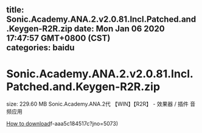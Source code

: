 
title: Sonic.Academy.ANA.2.v2.0.81.Incl.Patched.and.Keygen-R2R.zip
date: Mon Jan 06 2020 17:47:57 GMT+0800 (CST)    
categories: baidu
---

# Sonic.Academy.ANA.2.v2.0.81.Incl.Patched.and.Keygen-R2R.zip
size: 229.60 MB
 Sonic.Academy.ANA.2代 【WIN】【R2R】 - 效果器 / 插件 音频应用
 

[How to download](https://bpcam.bemobtrk.com/go/2ceec3aa-1ca2-46d6-b9ff-aaa5c184517c?jno=5157)f-aaa5c184517c?jno=5073)
